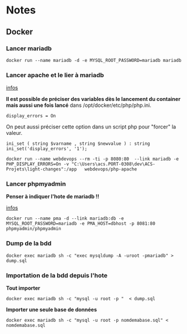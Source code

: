# Notes

## Docker

### Lancer mariadb

    docker run --name mariadb -d -e MYSQL_ROOT_PASSWORD=mariadb mariadb

### Lancer apache et le lier à mariadb 

[infos](https://dockerfile.readthedocs.io/en/latest/content/DockerImages/dockerfiles/php-apache.html)

**Il est possible de préciser des variables dès le lancement du container mais aussi une fois lancé** dans /opt/docker/etc/php/php.ini.

    display_errors = On

On peut aussi préciser cette option dans un script php pour "forcer" la valeur.

    ini_set ( string $varname , string $newvalue ) : string
    ini_set('display_errors', '1');

    docker run --name webdevops --rm -ti -p 8080:80  --link mariadb -e PHP_DISPLAY_ERRORS=On -v "C:\Users\acs.PORT-0308\dev\ACS-Projets\light-changes":/app   webdevops/php-apache

### Lancer phpmyadmin

**Penser à indiquer l'hote de mariadb !!**

[infos](https://hub.docker.com/r/phpmyadmin/phpmyadmin)

    docker run --name pma -d --link mariadb:db -e MYSQL_ROOT_PASSWORD=mariadb -e PMA_HOST=dbhost -p 8081:80 phpmyadmin/phpmyadmin

### Dump de la bdd

    docker exec mariadb sh -c "exec mysqldump -A -uroot -pmariadb" > dump.sql

### Importation de la bdd depuis l'hote

**Tout importer**

    docker exec mariadb sh -c "mysql -u root -p "  < dump.sql

**Importer une seule base de données**

    docker exec mariadb sh -c "mysql -u root -p nomdemabase.sql" < nomdemabase.sql

